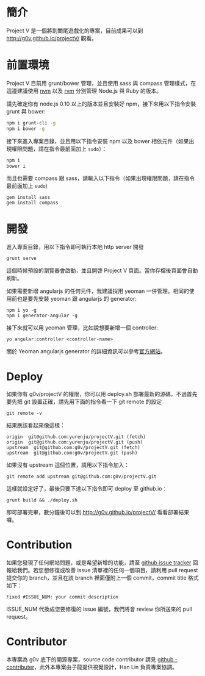 # 簡介

Project V 是一個將割闌尾遊戲化的專案，目前成果可以到 http://g0v.github.io/projectV/ 觀看。

# 前置環境

Project V 目前用 grunt/bower 管理，並且使用 sass 與 compass 管理樣式，在這邊建議使用 [nvm](https://github.com/creationix/nvm) 以及 [rvm](http://rvm.io/) 分別管理 Node.js 與 Ruby 的版本。

請先確定你有 node.js 0.10 以上的版本並且安裝好 npm，接下來用以下指令安裝 grunt 與 bower:

```bash
npm i grunt-cli -g
npm i bower -g
```

接下來進入專案目錄，並且用以下指令安裝 npm 以及 bower 相依元件（如果出現權限問題，請在指令最前面加上 `sudo`）：

```bash
npm i
bower i
```

而且也需要 compass 跟 sass，請輸入以下指令（如果出現權限問題，請在指令最前面加上 `sudo`)

```shell
gem install sass
gem install compass
```

# 開發

進入專案目錄，用以下指令即可執行本地 http server 開發

```shell
grunt serve
```

這個時候預設的瀏覽器會啟動，並且開啓 Project V 頁面。當你存檔後頁面會自動刷新。

如果需要新增 angularjs 的任何元件，我建議採用 yeoman 一併管理。相同的使用前也是要先安裝 yeoman 跟 angularjs 的 generator:

```shell
npm i yo -g
npm i generator-angular -g
```

接下來就可以用 yeoman 管理，比如說想要新增一個 controller:

```shell
yo angular:controller <controller-name>
```

關於 Yeoman angularjs generator 的詳細資訊可以參考[官方網站](https://github.com/yeoman/generator-angular/blob/master/readme.md)。

# Deploy

如果你有 g0v/projectV 的權限，你可以用 deploy.sh 部署最新的源碼，不過首先要先把 git 設置正確，請先用下面的指令看一下 git remote 的設定

```shell
git remote -v
```

結果應該看起來像這樣：

```shell
origin  git@github.com:yurenju/projectV.git (fetch)
origin  git@github.com:yurenju/projectV.git (push)
upstream  git@github.com:g0v/projectV.git (fetch)
upstream  git@github.com:g0v/projectV.git (push)
```

如果沒有 upstream 這個位置，請用以下指令加入：

```shell
git remote add upstream git@github.com:g0v/projectV.git
```

這樣就設定好了，最後只要下達以下指令即可 deploy 至 github.io：

```shell
grunt build && ./deploy.sh
```

即可部署完畢，數分鐘後可以到 http://g0v.github.io/projectV/ 看看部署結果囉。

# Contribution

如果您發現了任何網站問題，或是希望新增的功能，請至 [github issue tracker](https://github.com/g0v/projectV/issues) 回報給我們。若您想修復或改善 issue 清單裡的任何一個項目，請利用 pull request 提交你的 branch，並且在該 branch 裡面僅附上一個 commit，commit title 格式如下：

```
Fixed #ISSUE_NUM: your commit description
```

ISSUE_NUM 代換成您要修復的 issue 編號，我們將會 review 你所送來的 pull request。

# Contributor

本專案為 g0v 底下的開源專案，source code contributor 請見 [github - contributer](https://github.com/g0v/projectV/graphs/contributors)，此外本專案由子龍提供視覺設計，Han Lin 負責專案協調。
